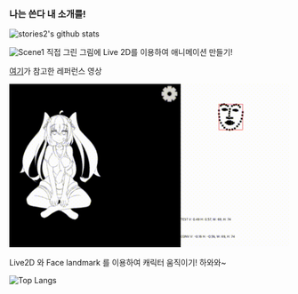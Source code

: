 ### 나는 쓴다 내 소개를!

![stories2's github stats](https://github-readme-stats.vercel.app/api?username=stories2&show_icons=true&theme=merko)


![Scene1](https://user-images.githubusercontent.com/16532326/94700268-3aa75080-0376-11eb-9690-d59c22f53818.gif)
직접 그린 그림에 Live 2D를 이용하여 애니메이션 만들기!

[여기](https://youtu.be/ofFsAlJcRcM)가 참고한 레퍼런스 영상

![hawawa](https://github.com/stories2/CubismWebSamples/raw/develop/libeChanDemo.gif)

Live2D 와 Face landmark 를 이용하여 캐릭터 움직이기! 하와와~

![Top Langs](https://github-readme-stats.vercel.app/api/top-langs/?username=stories2&layout=compact)
